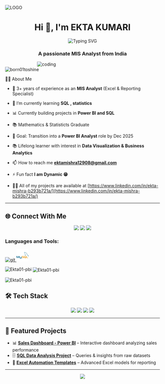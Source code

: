![LOGO](https://github.com/Born01toshine/Born01tishine/blob/main/1733978314307.jpeg)

<h1 align="center">Hi 👋, I'm EKTA KUMARI</h1>
<p align="center">
  <img src="https://readme-typing-svg.herokuapp.com?font=Fira+Code&pause=1000&color=FF5733&center=true&vCenter=true&width=500&lines=MIS+Analyst+%7C+Power+BI+Enthusiast;Data+Analytics+%7C+Business+Insights;Excel+%7C+SQL+%7C+Power+BI+%7C+Python" alt="Typing SVG" />
</p>

<h3 align="center">A passionate MIS Analyst from India</h3>

<img align="right" alt="coding" width="400" src="https://cdn.dribbble.com/userupload/28009276/file/original-7f5e42b060e1417584d3faddeb969963.gif">

<p align="left"> <img src="https://komarev.com/ghpvc/?username=born01toshine&label=Profile%20views&color=0e75b6&style=flat" alt="born01toshine" /> </p>



 👩‍💻 About Me
- 💼 3+ years of experience as an **MIS Analyst** (Excel & Reporting Specialist)
- 🌱 I’m currently learning **SQL , statistics**
- 📊 Currently building projects in **Power BI and SQL**
- 📚 Mathematics & Statisticts Graduate
- 🎯 Goal: Transition into a **Power BI Analyst** role by Dec 2025  
- 📚 Lifelong learner with interest in **Data Visualization & Business Analytics**
- 📫 How to reach me **ektamishra12908@gmail.com**

- ⚡ Fun fact **I am Dynamic 😁**
- 👨‍💻 All of my projects are available at [https://www.linkedin.com/in/ekta-mishra-b293b721a/](https://www.linkedin.com/in/ekta-mishra-b293b721a/)




---


## 🌐 Connect With Me

 <p align="center">
  <a href="https://www.linkedin.com/in/your-linkedin/"><img src="https://img.shields.io/badge/LinkedIn-0e76a8?style=for-the-badge&logo=linkedin&logoColor=white"/></a>
  <a href="mailto:yourmail@gmail.com"><img src="https://img.shields.io/badge/Gmail-d14836?style=for-the-badge&logo=gmail&logoColor=white"/></a>
  <a href="https://github.com/YourGitHubUsername"><img src="https://img.shields.io/badge/GitHub-100000?style=for-the-badge&logo=github&logoColor=white"/></a>
</p>

</p>

<h3 align="left">Languages and Tools:</h3>
<p align="left"> <a href="https://git-scm.com/" target="_blank" rel="noreferrer"> <img src="https://www.vectorlogo.zone/logos/git-scm/git-scm-icon.svg" alt="git" width="40" height="40"/> </a> <a href="https://www.mysql.com/" target="_blank" rel="noreferrer"> <img src="https://raw.githubusercontent.com/devicons/devicon/master/icons/mysql/mysql-original-wordmark.svg" alt="mysql" width="40" height="40"/> </a> </p>

<p><img align="left" src="https://github-readme-stats.vercel.app/api/top-langs?username=Ekta01-pbi&show_icons=true&locale=en&layout=compact" alt="Ekta01-pbi" /></p>

<p>&nbsp;<img align="center" src="https://github-readme-stats.vercel.app/api?username=Ekta01-pbi&show_icons=true&locale=en" alt="Ekta01-pbi" /></p>

<p><img align="center" src="https://github-readme-streak-stats.herokuapp.com/?user=Ekta01-pbi&" alt="Ekta01-pbi" /></p>


## 🛠️ Tech Stack

<p align="center">
  <img width="50" src="https://upload.wikimedia.org/wikipedia/commons/thumb/3/34/Microsoft_Office_Excel_%282019%E2%80%93present%29.svg/512px-Microsoft_Office_Excel_%282019%E2%80%93present%29.svg.png?20190925171014" />
  <img  width="110" src="https://www.forestgt.com.au/wp-content/uploads/2022/03/Signature-banner-13.png" />
  <img  width="100" src="https://encrypted-tbn0.gstatic.com/images?q=tbn:ANd9GcQ_881BMAK4h7fqSHLcuV7AFBkcm73_YaGHgQ&s" />
  <img  width="100" src="https://logos-world.net/wp-content/uploads/2021/10/Python-Symbol.png" />
 
</p>

---

## 🚀 Featured Projects
- 📊 **[Sales Dashboard - Power BI](#)** – Interactive dashboard analyzing sales performance  
- 🗄 **[SQL Data Analysis Project](#)** – Queries & insights from raw datasets  
- 📑 **[Excel Automation Templates](#)** – Advanced Excel models for reporting  


---

<!-- Footer -->
<p align="center">
  <img src="https://capsule-render.vercel.app/api?type=waving&color=0:FFAF7B,100:3A1C71&height=100&section=footer"/>
</p>

